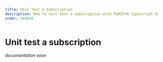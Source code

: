 ```yaml
---
title: Unit Test a Subscription
description: How to unit test a subscription with PURISTA typescript helpers
order: 203020
---
```


# Unit test a subscription

_documentation soon_
